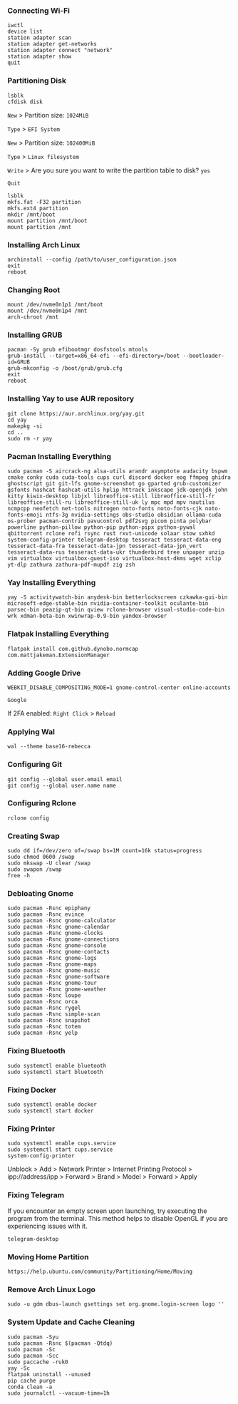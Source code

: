 ### Connecting Wi-Fi
```
iwctl
device list
station adapter scan
station adapter get-networks
station adapter connect "network"
station adapter show
quit
```
### Partitioning Disk
```
lsblk
cfdisk disk
```
`New` > Partition size: `1024MiB`

`Type` > `EFI System`

`New` > Partition size: `102400MiB`

`Type` > `Linux filesystem`

`Write` > Are you sure you want to write the partition table to disk? `yes`

`Quit`
```
lsblk
mkfs.fat -F32 partition
mkfs.ext4 partition
mkdir /mnt/boot
mount partition /mnt/boot
mount partition /mnt
```
### Installing Arch Linux
```
archinstall --config /path/to/user_configuration.json
exit
reboot
```
### Changing Root
```
mount /dev/nvme0n1p1 /mnt/boot
mount /dev/nvme0n1p4 /mnt
arch-chroot /mnt
```
### Installing GRUB
```
pacman -Sy grub efibootmgr dosfstools mtools
grub-install --target=x86_64-efi --efi-directory=/boot --bootloader-id=GRUB
grub-mkconfig -o /boot/grub/grub.cfg
exit
reboot
```
### Installing Yay to use AUR repository
```
git clone https://aur.archlinux.org/yay.git
cd yay
makepkg -si
cd ..
sudo rm -r yay
```
### Pacman Installing Everything
```
sudo pacman -S aircrack-ng alsa-utils arandr asymptote audacity bspwm cmake conky cuda cuda-tools cups curl discord docker eog ffmpeg ghidra ghostscript git git-lfs gnome-screenshot go gparted grub-customizer gsfonts hashcat hashcat-utils hplip httrack inkscape jdk-openjdk john kitty kiwix-desktop libjxl libreoffice-still libreoffice-still-fr libreoffice-still-ru libreoffice-still-uk ly mpc mpd mpv nautilus ncmpcpp neofetch net-tools nitrogen noto-fonts noto-fonts-cjk noto-fonts-emoji ntfs-3g nvidia-settings obs-studio obsidian ollama-cuda os-prober pacman-contrib pavucontrol pdf2svg picom pinta polybar powerline python-pillow python-pip python-pipx python-pywal qbittorrent rclone rofi rsync rust rxvt-unicode solaar stow sxhkd system-config-printer telegram-desktop tesseract tesseract-data-eng tesseract-data-fra tesseract-data-jpn tesseract-data-jpn_vert tesseract-data-rus tesseract-data-ukr thunderbird tree unpaper unzip vim virtualbox virtualbox-guest-iso virtualbox-host-dkms wget xclip yt-dlp zathura zathura-pdf-mupdf zig zsh
```
### Yay Installing Everything
```
yay -S activitywatch-bin anydesk-bin betterlockscreen czkawka-gui-bin microsoft-edge-stable-bin nvidia-container-toolkit oculante-bin parsec-bin peazip-qt-bin qview rclone-browser visual-studio-code-bin wrk xdman-beta-bin xwinwrap-0.9-bin yandex-browser
```
### Flatpak Installing Everything
```
flatpak install com.github.dynobo.normcap com.mattjakeman.ExtensionManager
```
### Adding Google Drive
```
WEBKIT_DISABLE_COMPOSITING_MODE=1 gnome-control-center online-accounts
```

`Google`

If 2FA enabled: `Right Click` > `Reload`
### Applying Wal
```
wal --theme base16-rebecca
```
### Configuring Git
```
git config --global user.email email
git config --global user.name name
```
### Configuring Rclone
```
rclone config
```
### Creating Swap
```
sudo dd if=/dev/zero of=/swap bs=1M count=16k status=progress
sudo chmod 0600 /swap
sudo mkswap -U clear /swap
sudo swapon /swap
free -h
```
### Debloating Gnome
```
sudo pacman -Rsnc epiphany
sudo pacman -Rsnc evince
sudo pacman -Rsnc gnome-calculator
sudo pacman -Rsnc gnome-calendar
sudo pacman -Rsnc gnome-clocks
sudo pacman -Rsnc gnome-connections
sudo pacman -Rsnc gnome-console
sudo pacman -Rsnc gnome-contacts
sudo pacman -Rsnc gnome-logs
sudo pacman -Rsnc gnome-maps
sudo pacman -Rsnc gnome-music
sudo pacman -Rsnc gnome-software
sudo pacman -Rsnc gnome-tour
sudo pacman -Rsnc gnome-weather
sudo pacman -Rsnc loupe
sudo pacman -Rsnc orca
sudo pacman -Rsnc rygel
sudo pacman -Rsnc simple-scan
sudo pacman -Rsnc snapshot
sudo pacman -Rsnc totem
sudo pacman -Rsnc yelp
```
### Fixing Bluetooth
```
sudo systemctl enable bluetooth
sudo systemctl start bluetooth
```
### Fixing Docker
```
sudo systemctl enable docker
sudo systemctl start docker
```
### Fixing Printer
```
sudo systemctl enable cups.service
sudo systemctl start cups.service
system-config-printer
```
Unblock > Add > Network Printer > Internet Printing Protocol > ipp://address/ipp > Forward > Brand > Model > Forward > Apply
### Fixing Telegram
If you encounter an empty screen upon launching, try executing the program from the terminal. This method helps to disable OpenGL if you are experiencing issues with it.
```
telegram-desktop
```
### Moving Home Partition
```
https://help.ubuntu.com/community/Partitioning/Home/Moving
```
### Remove Arch Linux Logo
```
sudo -u gdm dbus-launch gsettings set org.gnome.login-screen logo ''
```
### System Update and Cache Cleaning
```
sudo pacman -Syu
sudo pacman -Rsnc $(pacman -Qtdq)
sudo pacman -Sc
sudo pacman -Scc
sudo paccache -ruk0
yay -Sc
flatpak uninstall --unused
pip cache purge
conda clean -a
sudo journalctl --vacuum-time=1h
```
